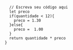 ```function calculaPrecoTotal(quantidade) {
  // Escreva seu código aqui
  let preco
  if(quantidade < 12){
    preco = 1.30
  }else{
    preco =  1.00
  }
  return quantidade * preco
}
```